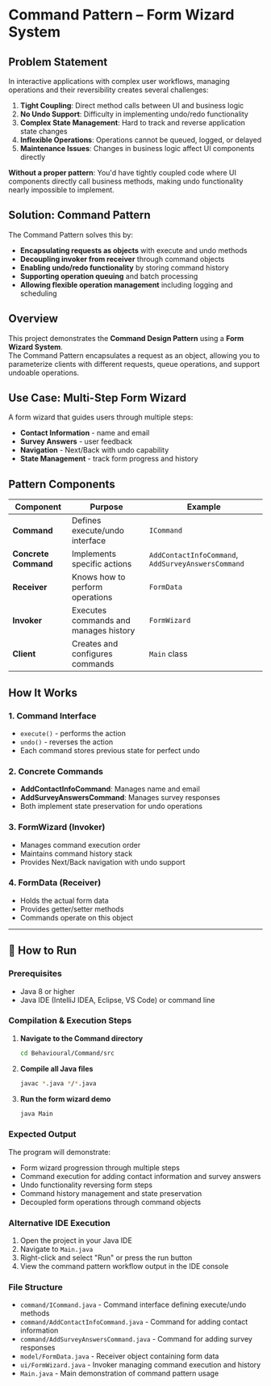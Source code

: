 # Command Pattern – Form Wizard System

## Problem Statement
In interactive applications with complex user workflows, managing operations and their reversibility creates several challenges:

1. **Tight Coupling**: Direct method calls between UI and business logic
2. **No Undo Support**: Difficulty in implementing undo/redo functionality
3. **Complex State Management**: Hard to track and reverse application state changes
4. **Inflexible Operations**: Operations cannot be queued, logged, or delayed
5. **Maintenance Issues**: Changes in business logic affect UI components directly

**Without a proper pattern**: You'd have tightly coupled code where UI components directly call business methods, making undo functionality nearly impossible to implement.

## Solution: Command Pattern
The Command Pattern solves this by:
- **Encapsulating requests as objects** with execute and undo methods
- **Decoupling invoker from receiver** through command objects
- **Enabling undo/redo functionality** by storing command history
- **Supporting operation queuing** and batch processing
- **Allowing flexible operation management** including logging and scheduling

## Overview
This project demonstrates the **Command Design Pattern** using a **Form Wizard System**.  
The Command Pattern encapsulates a request as an object, allowing you to parameterize clients with different requests, queue operations, and support undoable operations.

## Use Case: Multi-Step Form Wizard
A form wizard that guides users through multiple steps:
- **Contact Information** - name and email
- **Survey Answers** - user feedback
- **Navigation** - Next/Back with undo capability
- **State Management** - track form progress and history

## Pattern Components

| Component | Purpose | Example |
|-----------|---------|---------|
| **Command** | Defines execute/undo interface | `ICommand` |
| **Concrete Command** | Implements specific actions | `AddContactInfoCommand`, `AddSurveyAnswersCommand` |
| **Receiver** | Knows how to perform operations | `FormData` |
| **Invoker** | Executes commands and manages history | `FormWizard` |
| **Client** | Creates and configures commands | `Main` class |

## How It Works

### 1. **Command Interface**
- `execute()` - performs the action
- `undo()` - reverses the action
- Each command stores previous state for perfect undo

### 2. **Concrete Commands**
- **AddContactInfoCommand**: Manages name and email
- **AddSurveyAnswersCommand**: Manages survey responses
- Both implement state preservation for undo operations

### 3. **FormWizard (Invoker)**
- Manages command execution order
- Maintains command history stack
- Provides Next/Back navigation with undo support

### 4. **FormData (Receiver)**
- Holds the actual form data
- Provides getter/setter methods
- Commands operate on this object

---

## 🚀 How to Run

### Prerequisites
- Java 8 or higher
- Java IDE (IntelliJ IDEA, Eclipse, VS Code) or command line

### Compilation & Execution Steps

1. **Navigate to the Command directory**
   ```bash
   cd Behavioural/Command/src
   ```

2. **Compile all Java files**
   ```bash
   javac *.java */*.java
   ```

3. **Run the form wizard demo**
   ```bash
   java Main
   ```

### Expected Output
The program will demonstrate:
- Form wizard progression through multiple steps
- Command execution for adding contact information and survey answers
- Undo functionality reversing form steps
- Command history management and state preservation
- Decoupled form operations through command objects

### Alternative IDE Execution
1. Open the project in your Java IDE
2. Navigate to `Main.java`
3. Right-click and select "Run" or press the run button
4. View the command pattern workflow output in the IDE console

### File Structure
- `command/ICommand.java` - Command interface defining execute/undo methods
- `command/AddContactInfoCommand.java` - Command for adding contact information
- `command/AddSurveyAnswersCommand.java` - Command for adding survey responses
- `model/FormData.java` - Receiver object containing form data
- `ui/FormWizard.java` - Invoker managing command execution and history
- `Main.java` - Main demonstration of command pattern usage

